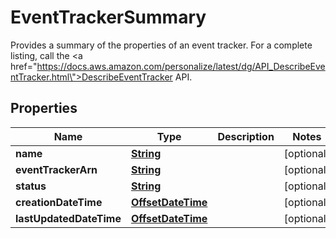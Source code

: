 

# EventTrackerSummary

Provides a summary of the properties of an event tracker. For a complete listing, call the <a href=\"https://docs.aws.amazon.com/personalize/latest/dg/API_DescribeEventTracker.html\">DescribeEventTracker</a> API.

## Properties

| Name | Type | Description | Notes |
|------------ | ------------- | ------------- | -------------|
|**name** | [**String**](String.md) |  |  [optional] |
|**eventTrackerArn** | [**String**](String.md) |  |  [optional] |
|**status** | [**String**](String.md) |  |  [optional] |
|**creationDateTime** | [**OffsetDateTime**](OffsetDateTime.md) |  |  [optional] |
|**lastUpdatedDateTime** | [**OffsetDateTime**](OffsetDateTime.md) |  |  [optional] |



